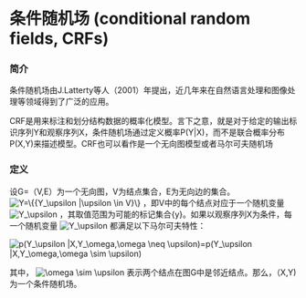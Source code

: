 条件随机场 (conditional random fields, CRFs)
=======================================

### 简介
条件随机场由J.Latterty等人（2001）年提出，近几年来在自然语言处理和图像处理等领域得到了广泛的应用。

CRF是用来标注和划分结构数据的概率化模型。言下之意，就是对于给定的输出标识序列Y和观察序列X，条件随机场通过定义概率P(Y|X)，而不是联合概率分布P(X,Y)来描述模型。CRF也可以看作是一个无向图模型或者马尔可夫随机场

### 定义
设G=（V,E）为一个无向图，V为结点集合，E为无向边的集合。
<img src="https://latex.codecogs.com/gif.latex?Y=\{{Y_\upsilon&space;|\upsilon&space;\in&space;V}\}" title="Y=\{{Y_\upsilon |\upsilon \in V}\}" />
，即V中的每个结点对应于一个随机变量
<img src="https://latex.codecogs.com/gif.latex?Y_\upsilon" title="Y_\upsilon" />
，其取值范围为可能的标记集合{y}。如果以观察序列X为条件，每一个随机变量
<img src="https://latex.codecogs.com/gif.latex?Y_\upsilon" title="Y_\upsilon" />
都满足以下马尔可夫特性：

<img src="https://latex.codecogs.com/gif.latex?p(Y_\upsilon&space;|X,Y_\omega,\omega&space;\neq&space;\upsilon)=p(Y_\upsilon&space;|X,Y_\omega,\omega&space;\sim&space;\upsilon)" title="p(Y_\upsilon |X,Y_\omega,\omega \neq \upsilon)=p(Y_\upsilon |X,Y_\omega,\omega \sim \upsilon)" />

其中，
<img src="https://latex.codecogs.com/gif.latex?\omega&space;\sim&space;\upsilon" title="\omega \sim \upsilon" />
表示两个结点在图G中是邻近结点。那么，（X,Y)为一个条件随机场。

